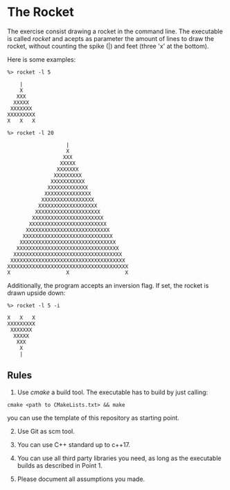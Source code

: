 
# The Rocket

The exercise consist drawing a rocket in the command line. The executable is called *rocket* and acepts as parameter the amount of lines to draw the rocket, without counting the spike (|) and feet (three 'x' at the bottom).

Here is some examples:

````
%> rocket -l 5 

    |
    X
   XXX
  XXXXX
 XXXXXXX
XXXXXXXXX
X   X   X

%> rocket -l 20

                   |
                   X
                  XXX
                 XXXXX
                XXXXXXX
               XXXXXXXXX
              XXXXXXXXXXX
             XXXXXXXXXXXXX
            XXXXXXXXXXXXXXX
           XXXXXXXXXXXXXXXXX
          XXXXXXXXXXXXXXXXXXX
         XXXXXXXXXXXXXXXXXXXXX
        XXXXXXXXXXXXXXXXXXXXXXX
       XXXXXXXXXXXXXXXXXXXXXXXXX
      XXXXXXXXXXXXXXXXXXXXXXXXXXX
     XXXXXXXXXXXXXXXXXXXXXXXXXXXXX
    XXXXXXXXXXXXXXXXXXXXXXXXXXXXXXX
   XXXXXXXXXXXXXXXXXXXXXXXXXXXXXXXXX
  XXXXXXXXXXXXXXXXXXXXXXXXXXXXXXXXXXX
 XXXXXXXXXXXXXXXXXXXXXXXXXXXXXXXXXXXXX
XXXXXXXXXXXXXXXXXXXXXXXXXXXXXXXXXXXXXXX
X                  X                  X

`````

Additionally, the program accepts an inversion flag. If set, the rocket is drawn upside down:
````
%> rocket -l 5 -i

X   X   X
XXXXXXXXX
 XXXXXXX
  XXXXX
   XXX
    X
    |

````
## Rules

1.   Use *cmake* a build tool. The executable has to build  by just calling:

````
cmake <path to CMakeLists.txt> && make 
````

you can use the template of this repository as starting point.

2. Use Git as scm tool.

3. You can use C++ standard up to c++17.

4. You can use all third party libraries you need, as long as the executable builds as described in Point 1.

5. Please document all assumptions you made.

